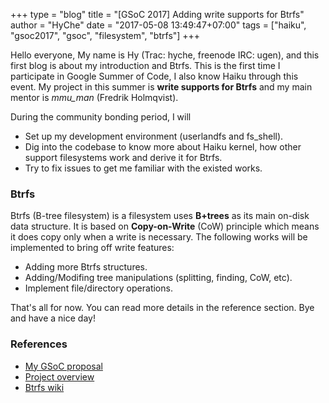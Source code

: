 +++
type = "blog"
title = "[GSoC 2017] Adding write supports for Btrfs"
author = "HyChe"
date = "2017-05-08 13:49:47+07:00"
tags = ["haiku", "gsoc2017", "gsoc", "filesystem", "btrfs"]
+++

Hello everyone, 
My name is Hy (Trac: hyche, freenode IRC: ugen), and this first blog is about my introduction and Btrfs. This is the first time I participate in Google Summer of Code, I also know Haiku through this event. My project in this summer is **write supports for Btrfs** and my main mentor is *mmu_man* (Fredrik Holmqvist).

During the community bonding period, I will 
* Set up my development environment (userlandfs and fs_shell).
* Dig into the codebase to know more about Haiku kernel, how other support filesystems work and derive it for Btrfs.
* Try to fix issues to get me familiar with the existed works.

### Btrfs
Btrfs (B-tree filesystem) is a filesystem uses **B+trees** as its main on-disk data structure. It is based on **Copy-on-Write** (CoW) principle which means it does copy only when a write is necessary. The following works will be implemented to bring off write features:

* Adding more Btrfs structures.
* Adding/Modifing tree manipulations (splitting, finding, CoW, etc).
* Implement file/directory operations.

That's all for now. You can read more details in the reference section.
Bye and have a nice day!

### References

* [My GSoC proposal](https://storage.googleapis.com/summerofcode-prod.appspot.com/gsoc/core_project/doc/5695133795221504_1491221770_Haiku-proposal-Write-supports-for-BTRFS.pdf?Expires=1494390719&GoogleAccessId=summerofcode-prod%40appspot.gserviceaccount.com&Signature=QULfCFIqknR4cAbBAaHOE6t6FqLRx%2F8pUUtTw8mO5srptrXyWCzVFuwgKapG6n%2B%2B3j6Qen96%2FT0rCai%2Bra0MfrLexgfo9cdu7hQMHscRH2rjzAXkrIgA5BqZWeXbTDpGSb1k9%2FhMXHLqeMB6zFc6KwRStN5mIdq9H42VXeJaZU1Ym7JwG1oxc83R0%2FeSNB83YWQ6vkbjYhEkh27%2FCMeT0XO2yHDzuqn4fzU2qRcrY%2FFq1IwZs08B4EE5sjjgqzx501oEBNSsZmwoK%2FnxO%2BCF5S6PpXa8oPvNd5gzRzHT3GyyAx7RZOtCmXV51tg1ozZfNju4MxXfOnkjVEQu41pmxQ%3D%3D)
* [Project overview](https://summerofcode.withgoogle.com/dashboard/project/4749427110576128/overview/)
* [Btrfs wiki](https://btrfs.wiki.kernel.org/index.php/Main_Page)
